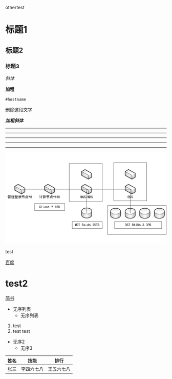 othertest
# 标题1
## 标题2
### 标题3
*斜体* 

**加粗**
```
#hostname
```
~~删除这段文字~~

***加粗斜体***


******
******
******
-----
-----

![Luster图片](./lustre1.png "Lustre图片")


test

[百度](http://www.baidu.com)

# test2

<a href="https://www.jianshu.com/u/1f5ac0cf6a8b" target="_blank">简书</a>


- 无序列表
  - 无序列表
1. test
1. test
test
+ 无序2
  + 无序3

姓名|技能|排行
|:--:|:---:|:--:|
|张三|李四六七八|王五六七八|



